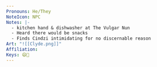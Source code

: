 ```yaml
---
Pronouns: He/They
NoteIcon: NPC
Notes: |-
  - kitchen hand & dishwasher at The Vulgar Nun
  - Heard there would be snacks
  - Finds Cindzi intimidating for no discernable reason
Art: "![[Clyde.png]]"
Affiliation: 
Keys: 😄🤝
---
```

